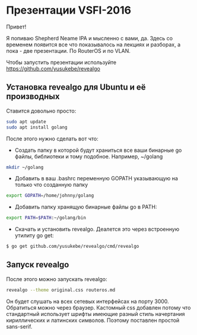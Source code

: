 # Презентации VSFI-2016
Привет!
 
Я попиваю Shepherd Neame IPA и мысленно с вами, да.
Здесь со временем появится все что показывалось на лекциях и разборах, а пока - две презентации. По RouterOS и по VLAN.

Чтобы запустить презентации используйте https://github.com/yusukebe/revealgo

## Установка revealgo для Ubuntu и её производных
Ставится довольно просто:

```bash
sudo apt update
sudo apt install golang
```

После этого нужно сделать вот что:
  * Создать папку в которой будут храниться все ваши бинарные go файлы, библиотеки и тому подобное. Например, ~/golang

```bash
mkdir ~/golang
```

  * Добавить в ваш .bashrc переменную GOPATH указывающую на только что созданную папку

```bash
export GOPATH=/home/johnny/golang
```

  * Добавить папку хранящую бинарные файлы go в PATH:

```bash
export PATH=$PATH:~/golang/bin
```

* Скачать и установить revealgo. Деалется это через встроенную утилиту go get:

```bash
$ go get github.com/yusukebe/revealgo/cmd/revealgo
```

## Запуск revealgo

После этого можно запускать revealgo:

```bash
revealgo --theme original.css routeros.md
```

Он будет слушать на всех сетевых интерфейсах на порту 3000. Обратиться можно через браузер.
Кастомный css добавлен потому что стандартный использует шрифты имеющие разный стиль начертания кириллических и латинских символов. Поэтому поставлен простой sans-serif.
